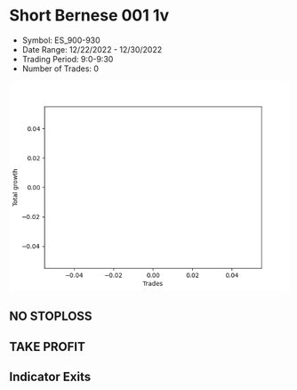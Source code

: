# Short Bernese 001 1v 
- Symbol: ES_900-930
- Date Range: 12/22/2022 - 12/30/2022
- Trading Period: 9:0-9:30
- Number of Trades: 0

![Plot](ShortBernese0011vES_900-930.png)
## NO STOPLOSS














## TAKE PROFIT











## Indicator Exits

